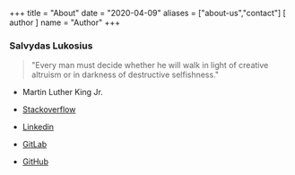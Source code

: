 +++
title = "About"
date = "2020-04-09"
aliases = ["about-us","contact"]
[ author ]
  name = "Author"
+++


### Salvydas Lukosius

> "Every man must decide whether he will walk in light of creative altruism or in darkness of destructive selfishness." 
   - Martin Luther King Jr.
   
- [Stackoverflow](https://stackoverflow.com/users/13893752/salvydas-lukosius)
- [Linkedin](https://www.linkedin.com/public-profile/in/digital-clouds)
- [GitLab](https://gitlab.com/sall-lab)
- [GitHub](https://github.com/ss-o)
